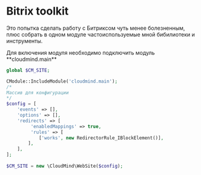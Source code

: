 <h1>Bitrix toolkit</h1>

<p>Это попытка сделать работу с Битриксом чуть менее болезненным, 
плюс собрать в одном модуле частоиспользуемые мной бибилиотеки и инструменты.<p>
 
<p>Для включения модуля необходимо подключить модуль **cloudmind.main**</p>

```PHP
global $CM_SITE;

CModule::IncludeModule('cloudmind.main');    	
/*
Массив для конфигурации
*/
$config = [
    'events' => [],
    'options' => [],
    'redirects' => [
    	 'enabledMappings' => true,
    	 'rules' => [
    	    ['works', new RedirectorRule_IBlockElement()],
    	],
    ],
];
    	
$CM_SITE = new \CloudMind\WebSite($config);
   ```

